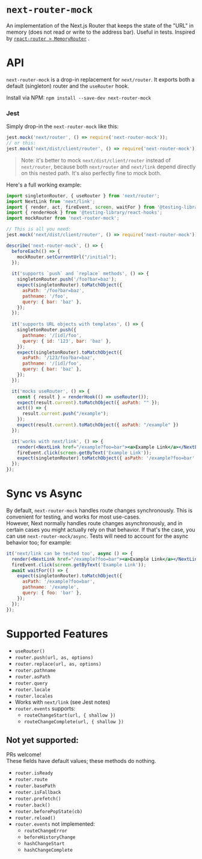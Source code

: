 # `next-router-mock`

An implementation of the Next.js Router that keeps the state of the "URL" in memory (does not read or write to the
address bar). Useful in tests. Inspired
by [`react-router > MemoryRouter`](https://github.com/ReactTraining/react-router/blob/master/packages/react-router/docs/api/MemoryRouter.md)
.

# API

`next-router-mock` is a drop-in replacement for `next/router`. It exports both a default (singleton) router and
the `useRouter` hook.

Install via NPM: `npm install --save-dev next-router-mock`

### Jest

Simply drop-in the `next-router-mock` like this:

```jsx
jest.mock('next/router', () => require('next-router-mock'));
// or this:
jest.mock('next/dist/client/router', () => require('next-router-mock'));
```

> Note: it's better to mock `next/dist/client/router` instead of  `next/router`, because both `next/router` and `next/link` depend directly on this nested path. It's also perfectly fine to mock both.

Here's a full working example:

```jsx
import singletonRouter, { useRouter } from 'next/router';
import NextLink from 'next/link';
import { render, act, fireEvent, screen, waitFor } from '@testing-library/react';
import { renderHook } from '@testing-library/react-hooks';
import mockRouter from 'next-router-mock';

// This is all you need:
jest.mock('next/dist/client/router', () => require('next-router-mock'));

describe('next-router-mock', () => {
  beforeEach(() => {
    mockRouter.setCurrentUrl("/initial");
  });
  
  it('supports `push` and `replace` methods', () => {
    singletonRouter.push('/foo?bar=baz');
    expect(singletonRouter).toMatchObject({
      asPath: '/foo?bar=baz',
      pathname: '/foo',
      query: { bar: 'baz' },
    });
  });
  
  it('supports URL objects with templates', () => {
    singletonRouter.push({
      pathname: '/[id]/foo',
      query: { id: '123', bar: 'baz' },
    });
    expect(singletonRouter).toMatchObject({
      asPath: '/123/foo?bar=baz',
      pathname: '/[id]/foo',
      query: { bar: 'baz' },
    });
  });

  it('mocks useRouter', () => {
    const { result } = renderHook(() => useRouter());
    expect(result.current).toMatchObject({ asPath: "" });
    act(() => {
      result.current.push("/example");
    });
    expect(result.current).toMatchObject({ asPath: "/example" })
  });

  it('works with next/link', () => {
    render(<NextLink href="/example?foo=bar"><a>Example Link</a></NextLink>);
    fireEvent.click(screen.getByText('Example Link'));
    expect(singletonRouter).toMatchObject({ asPath: '/example?foo=bar' });
  });
});
```

# Sync vs Async

By default, `next-router-mock` handles route changes synchronously. This is convenient for testing, and works for most
use-cases.  
However, Next normally handles route changes asynchronously, and in certain cases you might actually rely on that
behavior. If that's the case, you can use `next-router-mock/async`. Tests will need to account for the async behavior
too; for example:

```jsx
it('next/link can be tested too', async () => {
  render(<NextLink href="/example?foo=bar"><a>Example Link</a></NextLink>);
  fireEvent.click(screen.getByText('Example Link'));
  await waitFor(() => {
    expect(singletonRouter).toMatchObject({
      asPath: '/example?foo=bar',
      pathname: '/example',
      query: { foo: 'bar' },
    });
  });
});
```

# Supported Features

- `useRouter()`
- `router.push(url, as, options)`
- `router.replace(url, as, options)`
- `router.pathname`
- `router.asPath`
- `router.query`
- `router.locale`
- `router.locales`
- Works with `next/link` (see Jest notes)
- `router.events` supports:
  - `routeChangeStart(url, { shallow })`
  - `routeChangeComplete(url, { shallow })`

## Not yet supported:

PRs welcome!  
These fields have default values; these methods do nothing.

- `router.isReady`
- `router.route`
- `router.basePath`
- `router.isFallback`
- `router.prefetch()`
- `router.back()`
- `router.beforePopState(cb)`
- `router.reload()`
- `router.events` not implemented:
  - `routeChangeError`
  - `beforeHistoryChange`
  - `hashChangeStart`
  - `hashChangeComplete`

